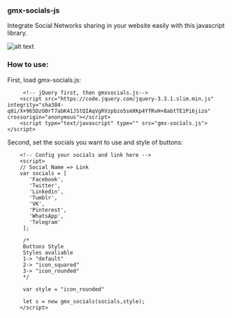 ### gmx-socials-js
Integrate Social Networks sharing in your website easily with this javascript library.

![alt text](https://i.imgur.com/SYGwnJv.png)

### How to use:

First, load gmx-socials.js:
```
     <!-- jQuery first, then gmxsocials.js-->
    <script src="https://code.jquery.com/jquery-3.3.1.slim.min.js" integrity="sha384-q8i/X+965DzO0rT7abK41JStQIAqVgRVzpbzo5smXKp4YfRvH+8abtTE1Pi6jizo" crossorigin="anonymous"></script>
    <script type="text/javascript" type="" src="gmx-socials.js"></script>
```

Second, set the socials you want to use and style of buttons:
```
    <!-- Config your socials and link here -->
    <script>
    // Social Name => Link
    var socials = [
       'Facebook',
       'Twitter',
       'Linkedin',
       'Tumblr',
       'VK',
       'Pinterest',
       'WhatsApp',
       'Telegram'
     ];
     
     /*
     Buttons Style
     Styles avaliable
     1-> "default"
     2-> "icon_squared"
     3-> "icon_rounded"
     */
     
     var style = "icon_rounded"
     
     let s = new gmx_socials(socials,style);
    </script>
```


